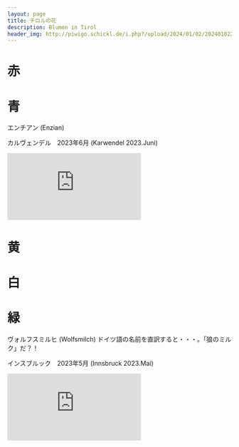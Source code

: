 ```yaml
---
layout: page
title: チロルの花
description: Blumen in Tirol
header_img: http://piwigo.schickl.de/i.php?/upload/2024/01/02/20240102201015-11c623fd-me.jpg
---
```


# 赤 



# 青

エンチアン (Enzian)

カルヴェンデル　2023年6月 (Karwendel 2023.Juni)

![enzian](http://piwigo.schickl.de/i.php?/upload/2024/01/02/20240102201015-11c623fd-me.jpg)



# 黄



# 白


# 緑

ヴォルフスミルヒ (Wolfsmilch)
ドイツ語の名前を直訳すると・・・。「狼のミルク」だ？！

インスブルック　2023年5月 (Innsbruck 2023.Mai)

![wolfsmilch](http://piwigo.schickl.de/i.php?/upload/2023/12/29/20231229103119-b5828f1e-me.jpg)

